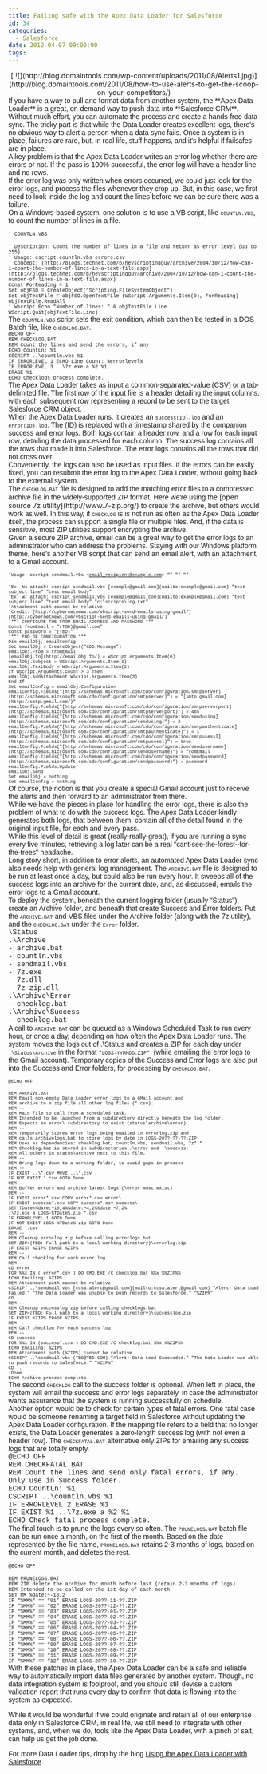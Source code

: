 ```yaml
---
title: Failing safe with the Apex Data Loader for Salesforce
id: 34
categories:
  - Salesforce
date: 2012-04-07 09:00:00
tags:
---
```


<div class="separator" style="clear:both;text-align:center;">[
![](http://blog.domaintools.com/wp-content/uploads/2011/08/Alerts1.jpg)](http://blog.domaintools.com/2011/08/how-to-use-alerts-to-get-the-scoop-on-your-competitors/)</div>
<div style="font-family:Arial;">If you have a way to pull and format data from another system, the **Apex Data Loader** is a great, on-demand way to push data into **Salesforce CRM**. Without much effort, you can automate the process and create a hands-free data sync. The tricky part is that while the Data Loader creates excellent logs, there's no obvious way to alert a person when a data sync fails. Once a system is in place, failures are rare, but, in real life, stuff happens, and it's helpful if failsafes are in place.</div>
<div style="font-family:Arial;"></div>
<div style="font-family:Arial;">A key problem is that the Apex Data Loader writes an error log whether there are errors or not. If the pass is 100% successful, the error log will have a header line and no rows.</div>
<div style="font-family:Arial;"></div>
<div style="font-family:Arial;">If the error log was only written when errors occurred, we could just look for the error logs, and process the files whenever they crop up. But, in this case, we first need to look inside the log and count the lines before we can be sure there was a failure.</div>
<div style="font-family:Arial;"></div>
<div><a name="more"></a><span class="Apple-style-span" style="font-family:Arial;">On a Windows-based system, one solution is to use a VB script, like </span><span class="Apple-style-span" style="font-family:'Courier New', Courier, monospace;font-size:x-small;">COUNTLN.VBS</span><span class="Apple-style-span" style="font-family:Arial;">, to count the number of lines in a file. </span></div>
<div style="font-family:Arial;"></div>
<div>

<span class="Apple-style-span" style="font-family:'Courier New', Courier, monospace;font-size:x-small;">' COUNTLN.VBS</span>
<div><span class="Apple-style-span" style="font-family:'Courier New', Courier, monospace;font-size:x-small;">' Description: Count the number of lines in a file and return as error level (up to 255)</span></div>
<div><span class="Apple-style-span" style="font-family:'Courier New', Courier, monospace;font-size:x-small;">' Usage: cscript countln.vbs errors.csv</span></div>
<div><span class="Apple-style-span" style="font-family:'Courier New', Courier, monospace;font-size:x-small;">' Concept: [http://blogs.technet.com/b/heyscriptingguy/archive/2004/10/12/how-can-i-count-the-number-of-lines-in-a-text-file.aspx](http://blogs.technet.com/b/heyscriptingguy/archive/2004/10/12/how-can-i-count-the-number-of-lines-in-a-text-file.aspx)</span></div>
<div><span class="Apple-style-span" style="font-family:'Courier New', Courier, monospace;font-size:x-small;">Const ForReading = 1</span></div>
<div><span class="Apple-style-span" style="font-family:'Courier New', Courier, monospace;font-size:x-small;">Set objFSO = CreateObject("Scripting.FileSystemObject")</span></div>
<div><span class="Apple-style-span" style="font-family:'Courier New', Courier, monospace;font-size:x-small;">Set objTextFile = objFSO.OpenTextFile (WScript.Arguments.Item(0), ForReading)</span></div>
<div><span class="Apple-style-span" style="font-family:'Courier New', Courier, monospace;font-size:x-small;">objTextFile.ReadAll</span></div>
<div><span class="Apple-style-span" style="font-family:'Courier New', Courier, monospace;font-size:x-small;">' Wscript.Echo "Number of lines: " &amp; objTextFile.Line</span></div>
<div><span class="Apple-style-span" style="font-family:'Courier New', Courier, monospace;font-size:x-small;">WScript.Quit(objTextFile.Line)</span></div>
</div>
<div style="font-family:Arial;"></div>
<div><span class="Apple-style-span" style="font-family:Arial;">The </span><span class="Apple-style-span" style="font-family:'Courier New', Courier, monospace;font-size:x-small;">COUNTLN.VBS</span><span class="Apple-style-span" style="font-family:Arial;"> script sets the exit condition, which can then be tested in a DOS Batch file, like </span><span class="Apple-style-span" style="font-family:'Courier New', Courier, monospace;font-size:x-small;">CHECKLOG.BAT</span><span class="Apple-style-span" style="font-family:Arial;">.</span></div>
<div style="font-family:Arial;"></div>
<div><span class="Apple-style-span" style="font-family:'Courier New', Courier, monospace;font-size:x-small;">@ECHO OFF</span></div>
<div><span class="Apple-style-span" style="font-family:'Courier New', Courier, monospace;font-size:x-small;">REM CHECKLOG.BAT</span></div>
<div><span class="Apple-style-span" style="font-family:'Courier New', Courier, monospace;font-size:x-small;">REM Count the lines and send the errors, if any</span></div>
<div><span class="Apple-style-span" style="font-family:'Courier New', Courier, monospace;font-size:x-small;">ECHO CountLn: %1</span></div>
<div><span class="Apple-style-span" style="font-family:'Courier New', Courier, monospace;font-size:x-small;">CSCRIPT ..\countln.vbs %1</span></div>
<div><span class="Apple-style-span" style="font-family:'Courier New', Courier, monospace;font-size:x-small;">IF ERRORLEVEL 1 ECHO Line Count: %errorlevel%</span></div>
<div><span class="Apple-style-span" style="font-family:'Courier New', Courier, monospace;font-size:x-small;">IF ERRORLEVEL 3 ..\7z.exe a %2 %1</span></div>
<div><span class="Apple-style-span" style="font-family:'Courier New', Courier, monospace;font-size:x-small;">ERASE %1</span></div>
<div><span class="Apple-style-span" style="font-family:'Courier New', Courier, monospace;font-size:x-small;">ECHO Checklogs process complete.</span></div>
<div style="font-family:Arial;"></div>
<div style="font-family:Arial;">The Apex Data Loader takes as input a common-separated-value (CSV) or a tab-delimited file. The first row of the input file is a header detailing the input columns, with each subsequent row representing a record to be sent to the target Salesforce CRM object.</div>
<div style="font-family:Arial;"></div>
<div><span class="Apple-style-span" style="font-family:Arial;">When the Apex Data Loader runs, it creates an </span><span class="Apple-style-span" style="font-family:'Courier New', Courier, monospace;font-size:x-small;">success(ID).log</span><span class="Apple-style-span" style="font-family:Arial;"> and an </span><span class="Apple-style-span" style="font-family:'Courier New', Courier, monospace;font-size:x-small;">error(ID).log</span><span class="Apple-style-span" style="font-family:Arial;">. The (ID) is replaced with a timestamp shared by the companion success and error logs. Both logs contain a header row, and a row for each input row, detailing the data processed for each column. The success log contains all the rows that made it into Salesforce. The error logs contains all the rows that did not cross over. </span></div>
<div style="font-family:Arial;"></div>
<div style="font-family:Arial;">Conveniently, the logs can also be used as input files. If the errors can be easily fixed, you can resubmit the error log to the Apex Data Loader, without going back to the external system.</div>
<div style="font-family:Arial;"></div>
<div><span class="Apple-style-span" style="font-family:Arial;">The </span><span class="Apple-style-span" style="font-family:'Courier New', Courier, monospace;font-size:x-small;">CHECKLOG.BAT</span><span class="Apple-style-span" style="font-family:Arial;"> file is designed to add the matching error files to a compressed archive file in the widely-supported ZIP format. Here we're using the </span>[open source 7z utility](http://www.7-zip.org/)<span class="Apple-style-span" style="font-family:Arial;"> to create the archive, but others would work as well. In this way, if </span><span class="Apple-style-span" style="font-family:'Courier New', Courier, monospace;font-size:x-small;">CHECKLOG</span><span class="Apple-style-span" style="font-family:Arial;"> is is not run as often as the Apex Data Loader itself, the process can support a single file or multiple files. And, if the data is sensitive, most ZIP utilities support encrypting the archive. </span></div>
<div style="font-family:Arial;"></div>
<div style="font-family:Arial;">Given a secure ZIP archive, email can be a great way to get the error logs to an administrator who can address the problems. Staying with our Windows platform theme, here's another VB script that can send an email alert, with an attachment, to a Gmail account.</div>
<div style="font-family:Arial;"></div>
<div>

<span class="Apple-style-span" style="font-family:'Courier New', Courier, monospace;font-size:xx-small;">'Usage: cscript sendmail.vbs &lt;[email_recipient@example.com](mailto:email_recipient@example.com)&gt; "" "" ""</span>
<div><span class="Apple-style-span" style="font-family:'Courier New', Courier, monospace;font-size:xx-small;">'Ex. No attach: cscript sendmail.vbs [example@gmail.com](mailto:example@gmail.com) "test subject line" "test email body"</span></div>
<div><span class="Apple-style-span" style="font-family:'Courier New', Courier, monospace;font-size:xx-small;">'Ex. W/ attach: cscript sendmail.vbs [example@gmail.com](mailto:example@gmail.com) "test subject line" "test email body" "c:\scripts\log.txt"</span></div>
<div><span class="Apple-style-span" style="font-family:'Courier New', Courier, monospace;font-size:xx-small;">'Attachment path cannot be relative</span></div>
<div><span class="Apple-style-span" style="font-family:'Courier New', Courier, monospace;font-size:xx-small;">'Credit: [http://cybernetnews.com/vbscript-send-emails-using-gmail/](http://cybernetnews.com/vbscript-send-emails-using-gmail/)</span></div>
<div><span class="Apple-style-span" style="font-family:'Courier New', Courier, monospace;font-size:xx-small;">'*** CONFIGURE THE FROM EMAIL ADDRESS AND PASSWORD ***</span></div>
<div><span class="Apple-style-span" style="font-family:'Courier New', Courier, monospace;font-size:xx-small;">Const fromEmail = "(TBD)@gmail.com"</span></div>
<div><span class="Apple-style-span" style="font-family:'Courier New', Courier, monospace;font-size:xx-small;">Const password = "(TBD)"</span></div>
<div><span class="Apple-style-span" style="font-family:'Courier New', Courier, monospace;font-size:xx-small;">'*** END OF CONFIGURATION ***</span></div>
<div><span class="Apple-style-span" style="font-family:'Courier New', Courier, monospace;font-size:xx-small;">Dim emailObj, emailConfig</span></div>
<div><span class="Apple-style-span" style="font-family:'Courier New', Courier, monospace;font-size:xx-small;">Set emailObj = CreateObject("CDO.Message")</span></div>
<div><span class="Apple-style-span" style="font-family:'Courier New', Courier, monospace;font-size:xx-small;">emailObj.From = fromEmail</span></div>
<div><span class="Apple-style-span" style="font-family:'Courier New', Courier, monospace;font-size:xx-small;">[emailObj.To](http://emailObj.To/) = WScript.Arguments.Item(0)</span></div>
<div><span class="Apple-style-span" style="font-family:'Courier New', Courier, monospace;font-size:xx-small;">emailObj.Subject = WScript.Arguments.Item(1)</span></div>
<div><span class="Apple-style-span" style="font-family:'Courier New', Courier, monospace;font-size:xx-small;">emailObj.TextBody = WScript.Arguments.Item(2)</span></div>
<div><span class="Apple-style-span" style="font-family:'Courier New', Courier, monospace;font-size:xx-small;">If WScript.Arguments.Count &gt; 3 Then</span></div>
<div><span class="Apple-style-span" style="font-family:'Courier New', Courier, monospace;font-size:xx-small;">emailObj.AddAttachment WScript.Arguments.Item(3)</span></div>
<div><span class="Apple-style-span" style="font-family:'Courier New', Courier, monospace;font-size:xx-small;">End If</span></div>
<div><span class="Apple-style-span" style="font-family:'Courier New', Courier, monospace;font-size:xx-small;">Set emailConfig = emailObj.Configuration</span></div>
<div><span class="Apple-style-span" style="font-family:'Courier New', Courier, monospace;font-size:xx-small;">emailConfig.Fields("[http://schemas.microsoft.com/cdo/configuration/smtpserver](http://schemas.microsoft.com/cdo/configuration/smtpserver)") = "[smtp.gmail.com](http://smtp.gmail.com/)"</span></div>
<div><span class="Apple-style-span" style="font-family:'Courier New', Courier, monospace;font-size:xx-small;">emailConfig.Fields("[http://schemas.microsoft.com/cdo/configuration/smtpserverport](http://schemas.microsoft.com/cdo/configuration/smtpserverport)") = 465</span></div>
<div><span class="Apple-style-span" style="font-family:'Courier New', Courier, monospace;font-size:xx-small;">emailConfig.Fields("[http://schemas.microsoft.com/cdo/configuration/sendusing](http://schemas.microsoft.com/cdo/configuration/sendusing)") = 2</span></div>
<div><span class="Apple-style-span" style="font-family:'Courier New', Courier, monospace;font-size:xx-small;">emailConfig.Fields("[http://schemas.microsoft.com/cdo/configuration/smtpauthenticate](http://schemas.microsoft.com/cdo/configuration/smtpauthenticate)") = 1</span></div>
<div><span class="Apple-style-span" style="font-family:'Courier New', Courier, monospace;font-size:xx-small;">emailConfig.Fields("[http://schemas.microsoft.com/cdo/configuration/smtpusessl](http://schemas.microsoft.com/cdo/configuration/smtpusessl)") = true</span></div>
<div><span class="Apple-style-span" style="font-family:'Courier New', Courier, monospace;font-size:xx-small;">emailConfig.Fields("[http://schemas.microsoft.com/cdo/configuration/sendusername](http://schemas.microsoft.com/cdo/configuration/sendusername)") = fromEmail</span></div>
<div><span class="Apple-style-span" style="font-family:'Courier New', Courier, monospace;font-size:xx-small;">emailConfig.Fields("[http://schemas.microsoft.com/cdo/configuration/sendpassword](http://schemas.microsoft.com/cdo/configuration/sendpassword)") = password</span></div>
<div><span class="Apple-style-span" style="font-family:'Courier New', Courier, monospace;font-size:xx-small;">emailConfig.Fields.Update</span></div>
<div><span class="Apple-style-span" style="font-family:'Courier New', Courier, monospace;font-size:xx-small;">emailObj.Send</span></div>
<div><span class="Apple-style-span" style="font-family:'Courier New', Courier, monospace;font-size:xx-small;">Set emailobj = nothing</span></div>
<div><span class="Apple-style-span" style="font-family:'Courier New', Courier, monospace;font-size:xx-small;">Set emailConfig = nothing</span></div>
<div style="font-family:Arial;"></div>
<div style="font-family:Arial;"></div>
</div>
<div style="font-family:Arial;">Of course, the notion is that you create a special Gmail account just to receive the alerts and then forward to an administrator from there.</div>
<div style="font-family:Arial;"></div>
<div style="font-family:Arial;">While we have the pieces in place for handling the error logs, there is also the problem of what to do with the success logs. The Apex Data Loader kindly generates both logs, that between them, contain all of the detail found in the original input file, for each and every pass.</div>
<div style="font-family:Arial;"></div>
<div style="font-family:Arial;">While this level of detail is great (really-really-great), if you are running a sync every five minutes, retrieving a log later can be a real "cant-see-the-forest--for-the-trees" headache.</div>
<div style="font-family:Arial;"></div>
<div><span class="Apple-style-span" style="font-family:Arial;">Long story short, in addition to error alerts, an automated Apex Data Loader sync also needs help with general log management. The </span><span class="Apple-style-span" style="font-family:'Courier New', Courier, monospace;font-size:x-small;">ARCHIVE.BAT</span><span class="Apple-style-span" style="font-family:Arial;"> file is designed to be run at least once a day, but could also be run every hour. It sweeps all of the success logs into an archive for the current date, and, as discussed, emails the error logs to a Gmail account. </span></div>
<div style="font-family:Arial;"></div>
<div><span class="Apple-style-span" style="font-family:Arial;">To deploy the system, beneath the current logging folder (usually "Status"), create an Archive folder, and beneath that create Success and Error folders. Put the </span><span class="Apple-style-span" style="font-family:'Courier New', Courier, monospace;font-size:x-small;">ARCHIVE.BAT</span><span class="Apple-style-span" style="font-family:Arial;"> and VBS files under the Archive folder (along with the 7z utility), and the </span><span class="Apple-style-span" style="font-family:'Courier New', Courier, monospace;font-size:x-small;">CHECKLOG.BAT</span><span class="Apple-style-span" style="font-family:Arial;"> under the </span><span class="Apple-style-span" style="font-family:'Courier New', Courier, monospace;font-size:x-small;">Error</span><span class="Apple-style-span" style="font-family:Arial;"> folder. </span></div>
<div style="font-family:Arial;"></div>
<div><span class="Apple-style-span" style="font-family:'Courier New', Courier, monospace;">\Status</span></div>
<div><span class="Apple-style-span" style="font-family:'Courier New', Courier, monospace;">.\Archive</span></div>
<div><span class="Apple-style-span" style="font-family:'Courier New', Courier, monospace;">- archive.bat</span></div>
<div><span class="Apple-style-span" style="font-family:'Courier New', Courier, monospace;">- countln.vbs</span></div>
<div><span class="Apple-style-span" style="font-family:'Courier New', Courier, monospace;">- sendmail.vbs</span></div>
<div><span class="Apple-style-span" style="font-family:'Courier New', Courier, monospace;">- 7z.exe</span></div>
<div><span class="Apple-style-span" style="font-family:'Courier New', Courier, monospace;">- 7z.dll</span></div>
<div><span class="Apple-style-span" style="font-family:'Courier New', Courier, monospace;">- 7z-zip.dll</span></div>
<div><span class="Apple-style-span" style="font-family:'Courier New', Courier, monospace;">.\Archive\Error</span></div>
<div><span class="Apple-style-span" style="font-family:'Courier New', Courier, monospace;">- checklog.bat</span></div>
<div><span class="Apple-style-span" style="font-family:'Courier New', Courier, monospace;">.\Archive\Success</span></div>
<div><span class="Apple-style-span" style="font-family:'Courier New', Courier, monospace;">- checklog.bat</span></div>
<div style="font-family:Arial;"></div>
<div><span class="Apple-style-span" style="font-family:Arial;">A call to </span><span class="Apple-style-span" style="font-family:'Courier New', Courier, monospace;font-size:x-small;">ARCHIVE.BAT</span><span class="Apple-style-span" style="font-family:Arial;"> can be queued as a Windows Scheduled Task to run every hour, or once a day, depending on how often the Apex Data Loader runs. The system moves the logs out of .\Status and creates a ZIP for each day under </span><span class="Apple-style-span" style="font-family:'Courier New', Courier, monospace;font-size:x-small;">.\Status\Archive</span><span class="Apple-style-span" style="font-family:Arial;"> in the format </span><span class="Apple-style-span" style="font-family:'Courier New', Courier, monospace;font-size:x-small;">"LOGS-YYMMDD.ZIP"</span><span class="Apple-style-span" style="font-family:Arial;">  (while emailing the error logs to the Gmail account). Temporary copies of the Success and Error logs are also put into the Success and Error folders, for processing by </span><span class="Apple-style-span" style="font-family:'Courier New', Courier, monospace;font-size:x-small;">CHECKLOG.BAT</span><span class="Apple-style-span" style="font-family:Arial;">.</span></div>
<div style="font-family:Arial;"></div>
<div>

<span class="Apple-style-span" style="font-family:'Courier New', Courier, monospace;font-size:xx-small;">@ECHO OFF</span>
<div><span class="Apple-style-span" style="font-family:'Courier New', Courier, monospace;font-size:xx-small;">REM ARCHIVE.BAT</span></div>
<div><span class="Apple-style-span" style="font-family:'Courier New', Courier, monospace;font-size:xx-small;">REM Email non-empty Data Loader error logs to a GMail account and</span></div>
<div><span class="Apple-style-span" style="font-family:'Courier New', Courier, monospace;font-size:xx-small;">REM archive to a zip file all other log files (*.csv).</span></div>
<div><span class="Apple-style-span" style="font-family:'Courier New', Courier, monospace;font-size:xx-small;">REM --</span></div>
<div><span class="Apple-style-span" style="font-family:'Courier New', Courier, monospace;font-size:xx-small;">REM Main file to call from a scheduled task.</span></div>
<div><span class="Apple-style-span" style="font-family:'Courier New', Courier, monospace;font-size:xx-small;">REM Intended to be launched from a subdirectory directly beneath the log folder.</span></div>
<div><span class="Apple-style-span" style="font-family:'Courier New', Courier, monospace;font-size:xx-small;">REM Expects an error\ subdirectory to exist (status\archive\error).</span></div>
<div><span class="Apple-style-span" style="font-family:'Courier New', Courier, monospace;font-size:xx-small;">REM --</span></div>
<div><span class="Apple-style-span" style="font-family:'Courier New', Courier, monospace;font-size:xx-small;">REM Temporarily stores error logs being emailed in errorlog.zip and</span></div>
<div><span class="Apple-style-span" style="font-family:'Courier New', Courier, monospace;font-size:xx-small;">REM calls archivelogs.bat to store logs by date in LOGS-20??-??-??.ZIP</span></div>
<div><span class="Apple-style-span" style="font-family:'Courier New', Courier, monospace;font-size:xx-small;">REM Uses as dependencies: checklog.bat, countln.vbs, sendmail.vbs, 7z*.*</span></div>
<div><span class="Apple-style-span" style="font-family:'Courier New', Courier, monospace;font-size:xx-small;">REM Checklog.bat is stored in subdirectories .\error and .\success. </span></div>
<div><span class="Apple-style-span" style="font-family:'Courier New', Courier, monospace;font-size:xx-small;">REM All others in status\archive next to this file.</span></div>
<div><span class="Apple-style-span" style="font-family:'Courier New', Courier, monospace;font-size:xx-small;">REM --</span></div>
<div><span class="Apple-style-span" style="font-family:'Courier New', Courier, monospace;font-size:xx-small;">REM Bring logs down to a working folder, to avoid gaps in process</span></div>
<div><span class="Apple-style-span" style="font-family:'Courier New', Courier, monospace;font-size:xx-small;">REM --</span></div>
<div><span class="Apple-style-span" style="font-family:'Courier New', Courier, monospace;font-size:xx-small;">IF EXIST ..\*.csv MOVE ..\*.csv .</span></div>
<div><span class="Apple-style-span" style="font-family:'Courier New', Courier, monospace;font-size:xx-small;">IF NOT EXIST *.csv GOTO Done</span></div>
<div><span class="Apple-style-span" style="font-family:'Courier New', Courier, monospace;font-size:xx-small;">REM --</span></div>
<div><span class="Apple-style-span" style="font-family:'Courier New', Courier, monospace;font-size:xx-small;">REM Buffer errors and archive latest logs (\error must exist)</span></div>
<div><span class="Apple-style-span" style="font-family:'Courier New', Courier, monospace;font-size:xx-small;">REM --</span></div>
<div><span class="Apple-style-span" style="font-family:'Courier New', Courier, monospace;font-size:xx-small;">IF EXIST error*.csv COPY error*.csv error\</span></div>
<div><span class="Apple-style-span" style="font-family:'Courier New', Courier, monospace;font-size:xx-small;">IF EXIST success*.csv COPY success*.csv success\</span></div>
<div><span class="Apple-style-span" style="font-family:'Courier New', Courier, monospace;font-size:xx-small;">SET TDate=%date:~10,4%%date:~4,2%%date:~7,2%</span></div>
<div><span class="Apple-style-span" style="font-family:'Courier New', Courier, monospace;font-size:xx-small;">.\7z.exe a LOGS-%TDate%.zip *.csv</span></div>
<div><span class="Apple-style-span" style="font-family:'Courier New', Courier, monospace;font-size:xx-small;">IF ERRORLEVEL 1 GOTO Done</span></div>
<div><span class="Apple-style-span" style="font-family:'Courier New', Courier, monospace;font-size:xx-small;">IF NOT EXIST LOGS-%TDate%.zip GOTO Done</span></div>
<div><span class="Apple-style-span" style="font-family:'Courier New', Courier, monospace;font-size:xx-small;">ERASE *.csv</span></div>
<div><span class="Apple-style-span" style="font-family:'Courier New', Courier, monospace;font-size:xx-small;">REM --</span></div>
<div><span class="Apple-style-span" style="font-family:'Courier New', Courier, monospace;font-size:xx-small;">REM Cleanup errorlog.zip before calling errorlogs.bat</span></div>
<div><span class="Apple-style-span" style="font-family:'Courier New', Courier, monospace;font-size:xx-small;">SET ZIP=(TBD: Full path to a local working directory)\errorlog.zip</span></div>
<div><span class="Apple-style-span" style="font-family:'Courier New', Courier, monospace;font-size:xx-small;">IF EXIST %ZIP% ERASE %ZIP%</span></div>
<div><span class="Apple-style-span" style="font-family:'Courier New', Courier, monospace;font-size:xx-small;">REM --</span></div>
<div><span class="Apple-style-span" style="font-family:'Courier New', Courier, monospace;font-size:xx-small;">REM Call checklog for each error log.</span></div>
<div><span class="Apple-style-span" style="font-family:'Courier New', Courier, monospace;font-size:xx-small;">REM --</span></div>
<div><span class="Apple-style-span" style="font-family:'Courier New', Courier, monospace;font-size:xx-small;">CD error</span></div>
<div><span class="Apple-style-span" style="font-family:'Courier New', Courier, monospace;font-size:xx-small;">FOR %%x IN ( error*.csv ) DO CMD.EXE /C checklog.bat %%x %%ZIP%%</span></div>
<div><span class="Apple-style-span" style="font-family:'Courier New', Courier, monospace;font-size:xx-small;">ECHO Emailing: %ZIP%</span></div>
<div><span class="Apple-style-span" style="font-family:'Courier New', Courier, monospace;font-size:xx-small;">REM Attachment path cannot be relative</span></div>
<div><span class="Apple-style-span" style="font-family:'Courier New', Courier, monospace;font-size:xx-small;">CSCRIPT ..\sendmail.vbs [ccsa.alert@gmail.com](mailto:ccsa.alert@gmail.com) "Alert! Data Load Failed." "The Data Loader was unable to push records to Salesforce." "%ZIP%"</span></div>
<div><span class="Apple-style-span" style="font-family:'Courier New', Courier, monospace;font-size:xx-small;">CD ..</span></div>
<div><span class="Apple-style-span" style="font-family:'Courier New', Courier, monospace;font-size:xx-small;">REM --</span></div>
<div><span class="Apple-style-span" style="font-family:'Courier New', Courier, monospace;font-size:xx-small;">REM Cleanup successlog.zip before calling checklogs.bat</span></div>
<div><span class="Apple-style-span" style="font-family:'Courier New', Courier, monospace;font-size:xx-small;">SET ZIP=(TBD: Full path to a local working directory)\successlog.zip</span></div>
<div><span class="Apple-style-span" style="font-family:'Courier New', Courier, monospace;font-size:xx-small;">IF EXIST %ZIP% ERASE %ZIP%</span></div>
<div><span class="Apple-style-span" style="font-family:'Courier New', Courier, monospace;font-size:xx-small;">REM --</span></div>
<div><span class="Apple-style-span" style="font-family:'Courier New', Courier, monospace;font-size:xx-small;">REM Call checklog for each success log.</span></div>
<div><span class="Apple-style-span" style="font-family:'Courier New', Courier, monospace;font-size:xx-small;">REM --</span></div>
<div><span class="Apple-style-span" style="font-family:'Courier New', Courier, monospace;font-size:xx-small;">CD success</span></div>
<div><span class="Apple-style-span" style="font-family:'Courier New', Courier, monospace;font-size:xx-small;">FOR %%x IN (success*.csv ) DO CMD.EXE /C checklog.bat %%x %%ZIP%%</span></div>
<div><span class="Apple-style-span" style="font-family:'Courier New', Courier, monospace;font-size:xx-small;">ECHO Emailing: %ZIP%</span></div>
<div><span class="Apple-style-span" style="font-family:'Courier New', Courier, monospace;font-size:xx-small;">REM Attachment path (%ZIP%) cannot be relative</span></div>
<div><span class="Apple-style-span" style="font-family:'Courier New', Courier, monospace;font-size:xx-small;">CSCRIPT ..\sendmail.vbs (TBD@TBD.COM) "Alert! Data Load Succeeded." "The Data Loader was able to push records to Salesforce." "%ZIP%"</span></div>
<div><span class="Apple-style-span" style="font-family:'Courier New', Courier, monospace;font-size:xx-small;">CD ..</span></div>
<div><span class="Apple-style-span" style="font-family:'Courier New', Courier, monospace;font-size:xx-small;">:Done</span></div>
<div><span class="Apple-style-span" style="font-family:'Courier New', Courier, monospace;font-size:xx-small;">ECHO Archive process complete.</span></div>
<div style="font-family:Arial;"></div>
</div>
<div><span class="Apple-style-span" style="font-family:Arial;">The second </span><span class="Apple-style-span" style="font-family:'Courier New', Courier, monospace;font-size:x-small;">CHECKLOG</span><span class="Apple-style-span" style="font-family:Arial;"> call to the success folder is optional. When left in place, the system will email the success and error logs separately, in case the administrator wants assurance that the system is running successfully on schedule. </span></div>
<div style="font-family:Arial;"></div>
<div><span class="Apple-style-span" style="font-family:Arial;">Another option would be to check for certain types of fatal errors. One fatal case would be someone renaming a target field in Salesforce without updating the Apex Data Loader configuration. If the mapping file refers to a field that no longer exists, the Data Loader generates a zero-length success log (with not even a header row). The </span><span class="Apple-style-span" style="font-family:'Courier New', Courier, monospace;font-size:x-small;">CHECKFATAL.BAT</span><span class="Apple-style-span" style="font-family:Arial;"> alternative only ZIPs for emailing any success logs that are totally empty. </span></div>
<div style="font-family:Arial;"></div>
<div><span class="Apple-style-span" style="font-family:'Courier New', Courier, monospace;">@ECHO OFF</span></div>
<div><span class="Apple-style-span" style="font-family:'Courier New', Courier, monospace;">REM CHECKFATAL.BAT</span></div>
<div><span class="Apple-style-span" style="font-family:'Courier New', Courier, monospace;">REM Count the lines and send only fatal errors, if any. Only use in Success folder.</span></div>
<div><span class="Apple-style-span" style="font-family:'Courier New', Courier, monospace;">ECHO CountLn: %1</span></div>
<div><span class="Apple-style-span" style="font-family:'Courier New', Courier, monospace;">CSCRIPT ..\countln.vbs %1</span></div>
<div><span class="Apple-style-span" style="font-family:'Courier New', Courier, monospace;">IF ERRORLEVEL 2 ERASE %1</span></div>
<div><span class="Apple-style-span" style="font-family:'Courier New', Courier, monospace;">IF EXIST %1 ..\7z.exe a %2 %1</span></div>
<div><span class="Apple-style-span" style="font-family:'Courier New', Courier, monospace;">ECHO Check fatal process complete.</span></div>
<div></div>
<div><span class="Apple-style-span" style="font-family:Arial;">The final touch is to prune the logs every so often. The </span><span class="Apple-style-span" style="font-family:'Courier New', Courier, monospace;font-size:x-small;">PRUNELOGS.BAT</span><span class="Apple-style-span" style="font-family:Arial;"> batch file can be run once a month, on the first of the month. Based on the date represented by the file name, </span><span class="Apple-style-span" style="font-family:'Courier New', Courier, monospace;font-size:x-small;">PRUNELOGS.BAT</span><span class="Apple-style-span" style="font-family:Arial;"> retains 2-3 months of logs, based on the current month, and deletes the rest. </span></div>
<div style="font-family:Arial;"></div>
<div>

<span class="Apple-style-span" style="font-family:'Courier New', Courier, monospace;font-size:x-small;">@ECHO OFF</span>
<div><span class="Apple-style-span" style="font-family:'Courier New', Courier, monospace;font-size:x-small;">REM PRUNELOGS.BAT</span></div>
<div><span class="Apple-style-span" style="font-family:'Courier New', Courier, monospace;font-size:x-small;">REM ZIP delete the archive for month before last (retain 2-3 months of logs)</span></div>
<div><span class="Apple-style-span" style="font-family:'Courier New', Courier, monospace;font-size:x-small;">REM Intended to be called on the 1st day of each month</span></div>
<div><span class="Apple-style-span" style="font-family:'Courier New', Courier, monospace;font-size:x-small;">SET MM %date:~-10,2</span></div>
<div><span class="Apple-style-span" style="font-family:'Courier New', Courier, monospace;font-size:x-small;">IF “%MM%“ == “01” ERASE LOGS-20??-11-??.ZIP</span></div>
<div><span class="Apple-style-span" style="font-family:'Courier New', Courier, monospace;font-size:x-small;">IF “%MM%“ == “02” ERASE LOGS-20??-12-??.ZIP</span></div>
<div><span class="Apple-style-span" style="font-family:'Courier New', Courier, monospace;font-size:x-small;">IF “%MM%“ == “03” ERASE LOGS-20??-01-??.ZIP</span></div>
<div><span class="Apple-style-span" style="font-family:'Courier New', Courier, monospace;font-size:x-small;">IF “%MM%“ == “04” ERASE LOGS-20??-02-??.ZIP</span></div>
<div><span class="Apple-style-span" style="font-family:'Courier New', Courier, monospace;font-size:x-small;">IF “%MM%“ == “05” ERASE LOGS-20??-03-??.ZIP</span></div>
<div><span class="Apple-style-span" style="font-family:'Courier New', Courier, monospace;font-size:x-small;">IF “%MM%“ == “06” ERASE LOGS-20??-04-??.ZIP</span></div>
<div><span class="Apple-style-span" style="font-family:'Courier New', Courier, monospace;font-size:x-small;">IF “%MM%“ == “07” ERASE LOGS-20??-05-??.ZIP</span></div>
<div><span class="Apple-style-span" style="font-family:'Courier New', Courier, monospace;font-size:x-small;">IF “%MM%“ == “08” ERASE LOGS-20??-06-??.ZIP</span></div>
<div><span class="Apple-style-span" style="font-family:'Courier New', Courier, monospace;font-size:x-small;">IF “%MM%“ == “09” ERASE LOGS-20??-07-??.ZIP</span></div>
<div><span class="Apple-style-span" style="font-family:'Courier New', Courier, monospace;font-size:x-small;">IF “%MM%“ == “10” ERASE LOGS-20??-08-??.ZIP</span></div>
<div><span class="Apple-style-span" style="font-family:'Courier New', Courier, monospace;font-size:x-small;">IF “%MM%“ == “11” ERASE LOGS-20??-09-??.ZIP</span></div>
<div><span class="Apple-style-span" style="font-family:'Courier New', Courier, monospace;font-size:x-small;">IF “%MM%“ == “12” ERASE LOGS-20??-10-??.ZIP</span></div>
<div style="font-family:Arial;"></div>
</div>
<div style="font-family:Arial;">With these patches in place, the Apex Data Loader can be a safe and reliable way to automatically import data files generated by another system. Though, no data integration system is foolproof, and you should still devise a custom validation report that runs every day to confirm that data is flowing into the system as expected.</div>
<div style="font-family:Arial;"></div>
<div style="font-family:Arial;">

While it would be wonderful if we could originate and retain all of our enterprise data only in Salesforce CRM, in real life, we still need to integrate with other systems, and, when we do, tools like the Apex Data Loader, with a pinch of salt, can help us get the job done.

For more Data Loader tips, drop by the blog [Using the Apex Data Loader with Salesforce](http://www.apexdataloader.com/).

</div>